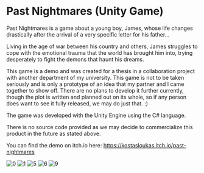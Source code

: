 # Past Nightmares (Unity Game)
Past Nightmares is a game about a young boy, James, whose life changes drastically after the arrival of a very specific letter for his father...

Living in the age of war between his country and others, James struggles to cope with the emotional trauma that the world has brought him into, trying desperately to fight the demons that haunt his dreams.

This game is a demo and was created for a thesis in a collaboration project with another department of my university. This game is not to be taken seriously and is only a prototype of an idea that my partner and I came together to show off. There are no plans to develop it further currently, though the plot is written and planned out on its whole, so if any person does want to see it fully released, we may do just that. :)

The game was developed with the Unity Engine using the C# language.

There is no source code provided as we may decide to commercialize this product in the future as stated above.

You can find the demo on itch.io here:
https://kostasloukas.itch.io/past-nightmares

![0](https://github.com/KostasLoukas/Past_Nightmares_Unity_Game/assets/105225491/35c73d2d-1398-4e74-87b0-d009ad62830a)
![1](https://github.com/KostasLoukas/Past_Nightmares_Unity_Game/assets/105225491/4285b513-476c-4636-bea3-b2fa2b94b8de)
![5](https://github.com/KostasLoukas/Past_Nightmares_Unity_Game/assets/105225491/4b17b53f-7d9e-4974-bd01-191e616cf32e)
![6](https://github.com/KostasLoukas/Past_Nightmares_Unity_Game/assets/105225491/36cf6e54-59d5-45f3-ad25-ba1cb95ab1b4)
![9](https://github.com/KostasLoukas/Past_Nightmares_Unity_Game/assets/105225491/d7db632c-6e3e-4113-89be-b28fc1fd9847)

